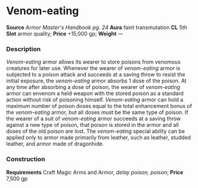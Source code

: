 ﻿---
name: "Venom-eating"
type: ['armor_quality']
price: "+15,000 gp"
description: |
  "_Venom-eating_ armor allows its wearer to store poisons from venomous creatures for later use. Whenever the wearer of _venom-eating_ armor is subjected to a poison attack and succeeds at a saving throw to resist the initial exposure, the _venom-eating_ armor absorbs 1 dose of the poison. At any time after absorbing a dose of poison, the wearer of _venom-eating_ armor can envenom a held weapon with the stored poison as a standard action without risk of poisoning himself. _Venom-eating_ armor can hold a maximum number of poison doses equal to the total enhancement bonus of the _venom-eating_ armor, but all doses must be the same type of poison. If the wearer of a suit of _venom-eating_ armor succeeds at a saving throw against a new type of poison, that poison is stored in the armor and all doses of the old poison are lost. The _venom-eating_ special ability can be applied only to armor made primarily from leather, such as leather, studded leather, and armor made of dragonhide."
---

#  Venom-eating

**Source** _Armor Master's Handbook pg. 24_
**Aura** faint transmutation **CL** 5th
**Slot** armor quality; **Price** +15,000 gp; **Weight** —

### Description

_Venom-eating_ armor allows its wearer to store poisons from venomous creatures for later use. Whenever the wearer of _venom-eating_ armor is subjected to a poison attack and succeeds at a saving throw to resist the initial exposure, the _venom-eating_ armor absorbs 1 dose of the poison. At any time after absorbing a dose of poison, the wearer of _venom-eating_ armor can envenom a held weapon with the stored poison as a standard action without risk of poisoning himself. _Venom-eating_ armor can hold a maximum number of poison doses equal to the total enhancement bonus of the _venom-eating_ armor, but all doses must be the same type of poison. If the wearer of a suit of _venom-eating_ armor succeeds at a saving throw against a new type of poison, that poison is stored in the armor and all doses of the old poison are lost. The _venom-eating_ special ability can be applied only to armor made primarily from leather, such as leather, studded leather, and armor made of dragonhide.

### Construction

**Requirements** Craft Magic Arms and Armor, _delay poison, poison_; **Price** 7,500 gp